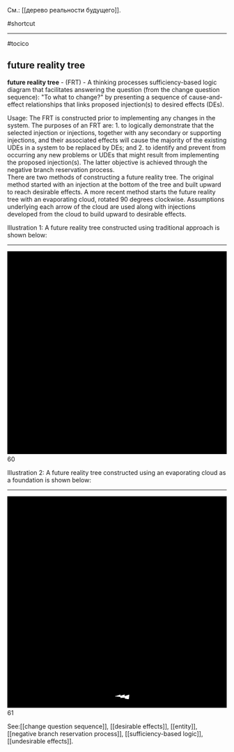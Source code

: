 См.: [[дерево реальности будущего]].

#shortcut




<hr/>

#tocico

## future reality tree

<b>future reality tree</b> - (FRT) - A thinking processes sufficiency-based logic diagram that facilitates answering the question (from the change question sequence): "To what to change?" by presenting a sequence of cause-and-effect relationships that links proposed injection(s) to desired effects (DEs). 


Usage: The FRT is constructed prior to implementing any changes in the system.  The purposes of an FRT are: 1. to logically demonstrate that the selected injection or injections, together with any secondary or supporting injections, and their associated effects will cause the majority of the existing UDEs in a system to be replaced by DEs; and 2. to identify and prevent from occurring any new problems or UDEs that might result from implementing the proposed injection(s).  The latter objective is achieved through the negative branch reservation process.   
There are two methods of constructing a future reality tree.  The original method started with an 
injection at the bottom of the tree and built upward to reach desirable effects.  A more recent method starts the future reality tree with an evaporating cloud, rotated 90 degrees clockwise.  Assumptions underlying each arrow of the cloud are used along with injections developed from the cloud to build upward to desirable effects. 

Illustration 1:  A future reality tree constructed using traditional approach is shown below: 
<hr/>
<img src="./tocico_dictionary_2nd_editio-60_1.png"/>
60 
 

Illustration 2:  A future reality tree constructed using an evaporating cloud as a foundation is shown below: 
<hr/>
<img src="./tocico_dictionary_2nd_editio-61_1.png"/>
61 
 



See:[[change question sequence]], [[desirable effects]], [[entity]], [[negative branch reservation process]], [[sufficiency-based logic]], [[undesirable effects]].
